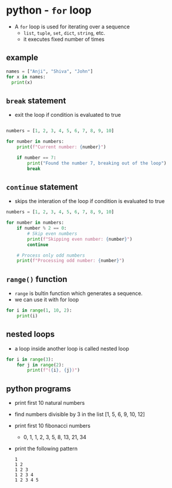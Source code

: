 # python - `for` loop

* A `for` loop is used for iterating over a sequence
  * `list`, `tuple`, `set`, `dict`, `string`, etc.
  * it executes fixed number of times

## example

```python
names = ["Anji", "Shiva", "John"]
for x in names:
  print(x)
```

## `break` statement

* exit the loop if condition is evaluated to true

```python

numbers = [1, 2, 3, 4, 5, 6, 7, 8, 9, 10]

for number in numbers:
    print(f"Current number: {number}")

    if number == 7:
        print("Found the number 7, breaking out of the loop")
        break
```

## `continue` statement

* skips the interation of the loop if condition is evaluated to true

```python
numbers = [1, 2, 3, 4, 5, 6, 7, 8, 9, 10]

for number in numbers:
    if number % 2 == 0:
        # Skip even numbers
        print(f"Skipping even number: {number}")
        continue

    # Process only odd numbers
    print(f"Processing odd number: {number}")
```

## `range()` function

* `range` is bultin function which generates a sequence.
* we can use it with for loop

```python
for i in range(1, 10, 2):
    print(i)
```

## nested loops

* a loop inside another loop is called nested loop

```python
for i in range(3):
    for j in range(2):
        print(f"({i}, {j})")
```

## python programs

* print first 10 natural numbers
* find numbers divisible by 3 in the list [1, 5, 6, 9, 10, 12]
* print first 10 fibonacci numbers

  * 0, 1, 1, 2, 3, 5, 8, 13, 21, 34
* print the following pattern

  ```
  1 
  1 2 
  1 2 3 
  1 2 3 4 
  1 2 3 4 5
  ```
